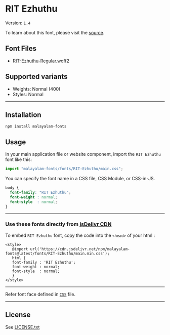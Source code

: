 # RIT Ezhuthu

Version: `1.4`

To learn about this font, please visit the [source](https://gitlab.com/rit-fonts/ezhuthu).

## Font Files

* [RIT-Ezhuthu-Regular.woff2](RIT-Ezhuthu-Regular.woff2)

## Supported variants

* Weights: Normal (400)
* Styles: Normal

---

## Installation

```shell
npm install malayalam-fonts
```
## Usage

In your main application file or website component, import the `RIT Ezhuthu` font like this:

```javascript
import "malayalam-fonts/fonts/RIT-Ezhuthu/main.css";
```
You can specify the font name in a CSS file, CSS Module, or CSS-in-JS.

```css
body {
  font-family: "RIT Ezhuthu";
  font-weight : normal;
  font-style  : normal;
}
```
---

### Use these fonts directly from [jsDelivr CDN](https://www.jsdelivr.com/package/npm/malayalam-fonts)

To embed `RIT Ezhuthu` font, copy the code into the `<head>` of your html :

````
<style>
   @import url('https://cdn.jsdelivr.net/npm/malayalam-fonts@latest/fonts/RIT-Ezhuthu/main.min.css');
   html {
   font-family : 'RIT Ezhuthu';
   font-weight : normal;
   font-style  : normal;
   }
</style>
````
---
Refer font face defined in [`CSS`](main.css) file.

---
## License

See [LICENSE.txt](LICENSE.txt)